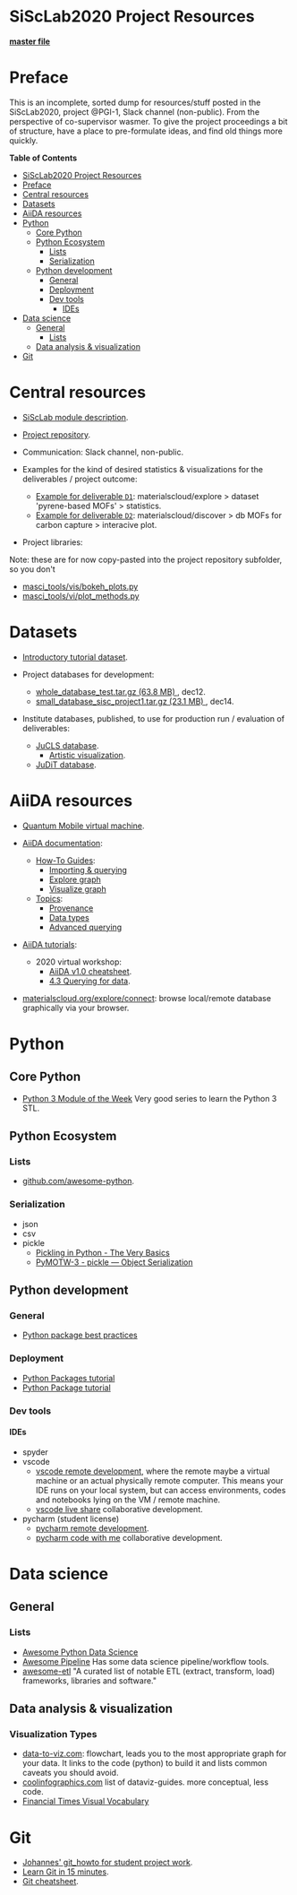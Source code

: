 SiScLab2020 Project Resources
=============================

**[master file](../../README.md)**

# Preface

This is an incomplete, sorted dump for resources/stuff posted in the SiScLab2020, project @PGI-1, Slack channel (non-public). From the perspective of co-supervisor wasmer. To give the project proceedings a bit of structure, have a place to pre-formulate ideas, and find old things more quickly.


<!-- emacs markdown-mode auto-generated message: -->
<!-- markdown-toc start - Don't edit this section. Run M-x markdown-toc-refresh-toc -->
**Table of Contents**

- [SiScLab2020 Project Resources](#sisclab2020-project-resources)
- [Preface](#preface)
- [Central resources](#central-resources)
- [Datasets](#datasets)
- [AiiDA resources](#aiida-resources)
- [Python](#python)
    - [Core Python](#core-python)
    - [Python Ecosystem](#python-ecosystem)
        - [Lists](#lists)
        - [Serialization](#serialization)
    - [Python development](#python-development)
        - [General](#general)
        - [Deployment](#deployment)
        - [Dev tools](#dev-tools)
            - [IDEs](#ides)
- [Data science](#data-science)
    - [General](#general-1)
        - [Lists](#lists-1)
    - [Data analysis & visualization](#data-analysis--visualization)
- [Git](#git)

<!-- markdown-toc end -->


# Central resources

- [SiScLab module description](https://online.rwth-aachen.de/RWTHonline/ee/ui/ca2/app/desktop/#/slc.cm.reg/student/modules/detail/10102/253?$ctx=design=ca;lang=en).

- [Project repository](https://github.com/JuDFTteam/aiida-jutools/tree/SiscLab2020/aiida_jutools/sisc_lab).

- Communication: Slack channel, non-public.

- Examples for the kind of desired statistics & visualizations for the deliverables / project outcome:
  - [Example for deliverable `D1`](https://www.materialscloud.org/explore/pyrene-mofs/statistics): materialscloud/explore > dataset 'pyrene-based MOFs' > statistics.
  - [Example for deliverable `D2`](https://www.materialscloud.org/discover/curated-cofs#mcloudHeader): materialscloud/discover > db MOFs for carbon capture > interacive plot.

- Project libraries:

Note: these are for now copy-pasted into the project repository subfolder, so you don't 

  - [masci_tools/vis/bokeh_plots.py](https://github.com/JuDFTteam/masci-tools/blob/develop/masci_tools/vis/bokeh_plots.py)
  - [masci_tools/vi/plot_methods.py](https://github.com/JuDFTteam/masci-tools/blob/develop/masci_tools/vis/plot_methods.py)

# Datasets

- [Introductory tutorial dataset](https://aiida-tutorials.readthedocs.io/en/latest/pages/2020_Intro_Week/sections/basics.html#importing-data).
- Project databases for development:
  - [whole_database_test.tar.gz (63.8 MB) ](https://iffcloud.fz-juelich.de/s/rFnRozRjpYd2gXW), dec12.
  - [small_database_sisc_project1.tar.gz (23.1 MB) ](https://iffcloud.fz-juelich.de/s/aJXQfMe7EaRYMPR), dec14.
 
- Institute databases, published, to use for production run / evaluation of deliverables:
  - [JuCLS database](https://archive.materialscloud.org/record/2020.139).
    - [Artistic visualization](http://www.aiida.net/graphs/nggallery/image/aiida_work1_1/).
  - [JuDiT database](https://archive.materialscloud.org/record/2020.94).

# AiiDA resources

- [Quantum Mobile virtual machine](https://quantum-mobile.readthedocs.io/en/latest/).

- [AiiDA documentation](https://aiida.readthedocs.io/projects/aiida-core/en/latest/):
  - [How-To Guides](https://aiida.readthedocs.io/projects/aiida-core/en/latest/howto/):
    - [Importing & querying](https://aiida.readthedocs.io/projects/aiida-core/en/latest/howto/data.html)
    - [Explore graph](https://aiida.readthedocs.io/projects/aiida-core/en/latest/howto/exploring.html)
    - [Visualize graph](https://aiida.readthedocs.io/projects/aiida-core/en/latest/howto/visualising_graphs/visualising_graphs.html)
  - [Topics](https://aiida.readthedocs.io/projects/aiida-core/en/latest/topics/index.html):
    - [Provenance](https://aiida.readthedocs.io/projects/aiida-core/en/latest/topics/provenance/index.html)
    - [Data types](https://aiida.readthedocs.io/projects/aiida-core/en/latest/topics/data_types.html)
    - [Advanced querying](https://aiida.readthedocs.io/projects/aiida-core/en/latest/topics/database.html)

- [AiiDA tutorials](https://aiida-tutorials.readthedocs.io/en/latest/):
  - 2020 virtual workshop: 
    - [AiiDA v1.0 cheatsheet](https://aiida-tutorials.readthedocs.io/en/latest/_downloads/5f69c3f9ce1f31f1f959b3da46fdc99d/cheatsheet.pdf).
    - [4.3 Querying for data](https://aiida-tutorials.readthedocs.io/en/latest/pages/2020_Intro_Week/sections/data.html#querying-for-data).


- [materialscloud.org/explore/connect](https://www.materialscloud.org/explore/connect): browse local/remote database graphically via your browser.

# Python

## Core Python

- [Python 3 Module of the Week](https://pymotw.com/3/) Very good series to learn the Python 3 STL.


## Python Ecosystem
### Lists

- [github.com/awesome-python](https://github.com/vinta/awesome-python).

### Serialization

- json
- csv
- pickle
  - [Pickling in Python - The Very Basics](https://ianlondon.github.io/blog/pickling-basics/)
  - [PyMOTW-3 - pickle — Object Serialization](https://pymotw.com/3/pickle/)

## Python development

### General

- [Python package best practices](https://education.molssi.org/python-package-best-practices/index.html)

### Deployment

- [Python Packages tutorial](https://www.pythontutorial.net/python-basics/python-packages/)
- [Python Package tutorial](https://www.programiz.com/python-programming/package)

### Dev tools

#### IDEs
- spyder
- vscode
  - [vscode remote development](https://code.visualstudio.com/docs/remote/ssh), where the remote maybe a virtual machine or an actual physically remote computer. This means your IDE runs on your local system, but can access environments, codes and notebooks lying on the VM / remote machine.
  - [vscode live share](https://visualstudio.microsoft.com/de/services/live-share/) collaborative development.
- pycharm (student license)
  - [pycharm remote development](https://www.jetbrains.com/help/pycharm/creating-project-remotely.html).
  - [pycharm code with me](https://plugins.jetbrains.com/plugin/14896-code-with-me) collaborative development.

# Data science

## General

### Lists

- [Awesome Python Data Science](https://github.com/krzjoa/awesome-python-data-science#data-manipulation)
- [Awesome Pipeline](https://github.com/pditommaso/awesome-pipeline) Has some data science pipeline/workflow tools.
- [awesome-etl](https://github.com/pawl/awesome-etl) "A curated list of notable ETL (extract, transform, load) frameworks, libraries and software."

## Data analysis & visualization

### Visualization Types

- [data-to-viz.com](https://www.data-to-viz.com/): flowchart, leads you to the most appropriate graph for your data. It links to the code (python) to build it and lists common caveats you should avoid.
- [coolinfographics.com](https://coolinfographics.com/dataviz-guides) list of dataviz-guides. more conceptual, less code.
- [Financial Times Visual Vocabulary](https://ft-interactive.github.io/visual-vocabulary/)

# Git

- [Johannes' git_howto for student project work](https://git.rwth-aachen.de/sisc/git_howto).
- [Learn Git in 15 minutes](https://www.youtube.com/watch?v=USjZcfj8yxE).
- [Git cheatsheet](https://i.redd.it/8341g68g1v7y.png).
